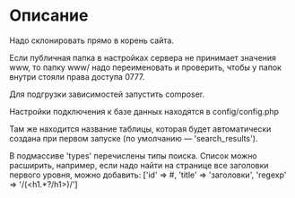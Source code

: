 Описание
=======
Надо склонировать прямо в корень сайта.

Если публичная папка в настройках сервера не принимает значения www, то папку www/ надо переименовать и проверить, чтобы у папок внутри стояли права доступа 0777.

Для подгрузки зависимостей запустить composer.

Настройки подключения к базе данных находятся в config/config.php

Там же находится название таблицы, которая будет автоматически создана при первом запуске (по умолчанию — 'search_results').

В подмассиве 'types' перечислены типы поиска. Список можно расширить, например, если надо найти на странице все заголовки первого уровня, можно добавить:
['id' => #, 'title' => 'заголовки', 'regexp' => '/(<h1.*?\/h1>)/']